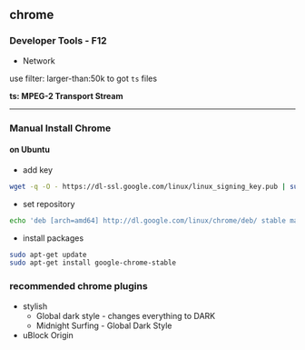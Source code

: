 ## chrome
### Developer Tools - F12
- Network

use filter: larger-than:50k to got `ts` files

**ts: MPEG-2 Transport Stream**

---
### Manual Install Chrome
#### on Ubuntu
- add key

```bash
wget -q -O - https://dl-ssl.google.com/linux/linux_signing_key.pub | sudo apt-key add -
```

- set repository

```bash
echo 'deb [arch=amd64] http://dl.google.com/linux/chrome/deb/ stable main' | sudo tee /etc/apt/sources.list.d/google-chrome.list
```

- install packages

```bash
sudo apt-get update
sudo apt-get install google-chrome-stable
```

### recommended chrome plugins
- stylish
	- Global dark style - changes everything to DARK
	- Midnight Surfing - Global Dark Style
- uBlock Origin